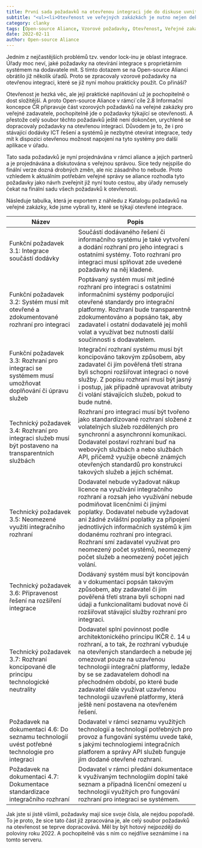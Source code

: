 ```yaml
---
title: První sada požadavků na otevřenou integraci jde do diskuse uvnitř Open-source Aliance
subtitle: "<ul><li>Otevřenost ve veřejných zakázkách je nutno nejen deklarovat, ale také realizovat.<li>Jako náhled první skupiny požadavků na VZ je připravena sada požadavků na otevřenou integraci<li>Již nyní tyto požadavky uvítají úřady pro úpravy stávajících vztahů s dodavateli</ul>"
category: clanky
tags: [Open-source Aliance, Vzorové požadavky, Otevřenost, Veřejné zakázky, Aktivity, Naše práce, Právní věci, Připomínkování, Smlouvy, Vzory, Veřejná správa]
date: 2022-02-11
author: Open-source Aliance
---
```


Jedním z nejčastějších problémů tzv. vendor lock-inu je oblast integrace. Úřady moc neví, jaké požadavky na otevírání integrace s proprietárním systémem na dodavatele mít. S tímto dotazem se na Open-source Alianci obrátilo již několik úřadů. Proto se zpracovaly vzorové požadavky na otevřenou integraci, které se již nyní mohou prakticky použít. Co přináší?

Otevřenost je hezká věc, ale její praktické naplňování už je pochopitelně o dost složitější. A proto Open-source Aliance v rámci´cíle 2.8 Informační koncepce ČR připravuje část vzorových požadavků na veřejné zakázky pro veřejné zadavatele, pochopitelně jde o požadavky týkající se otevřenosti. A přestože celý soubor těchto požadavků ještě není dokončen, urychleně se dopracovaly požadavky na otevřenou integraci. Důvodem je to, že i pro stávající dodávky ICT řešení a systémů je nezbytné otevírat integrace, tedy mít k dispozici otevřenou možnost napojení na tyto systémy pro další aplikace v úřadu.

Tato sada požadavků je nyní projednávána v rámci aliance a jejich partnerů a je projednávána a diskutována s veřejnou správou. Sice tedy nejspíše do finální verze dozná drobných změn, ale nic zásadního to nebude. Proto vzhledem k aktuálním potřebám veřejné správy se aliance rozhodla tyto požadavky jako návrh zveřejnit již nyní touto cestou, aby úřady nemusely čekat na finální sadu všech požadavků k otevřenosti. 


Následuje tabulka, která je exportem z náhledu z Katalogu požadavků na veřejné zakázky, kde jsme vybrali ty, které se týkají otevřené integrace.

| Název | Popis |
|----------|---------------|
| Funkční požadavek 3.1: Integrace součástí dodávky | Součástí dodávaného řešení či informačního systému je také vytvoření a dodání rozhraní pro jeho integraci s ostatními systémy. Toto rozhraní pro integraci musí splňovat zde uvedené požadavky na něj kladené. |
| Funkční požadavek 3.2: Systém musí mít otevřené a zdokumentované rozhraní pro integraci | Poptávaný systém musí mít jediné rozhraní pro integraci s ostatními informačními systémy podporující otevřené standardy pro integrační platformy. Rozhraní bude transparentně zdokumentováno a popsáno tak, aby zadavatel i ostatní dodavatelé jej mohli volat a využívat bez nutnosti další součinnosti s dodavatelem.  |
| Funkční požadavek 3.3: Rozhraní pro integraci se systémem musí umožňovat doplňování či úpravu služeb | Integrační rozhraní systému musí být koncipováno takovým způsobem, aby zadavatel či jím pověřená třetí strana byli schopni rozšiřovat integraci o nové služby. Z popisu rozhraní musí být jasný i postup, jak případně upravovat atributy či volání stávajících služeb, pokud to bude nutné. |
| Technický požadavek 3.4: Rozhraní pro integraci služeb musí být postaveno na transparentních službách | Rozhraní pro integraci musí být tvořeno jako standardizované rozhraní složené z volatelných služeb rozdělených pro synchronní a asynchronní komunikaci. Dodavatel postaví rozhraní buď na webových službách a nebo službách API, přičemž využije obecně známých otevřených standardů pro konstrukci takových služeb a jejich schémat. |
| Technický požadavek 3.5: Neomezené využití integračního rozhraní | Dodavatel nebude vyžadovat nákup licence na využívání integračního rozhraní a rozsah jeho využívání nebude podmiňovat licenčními či jinými poplatky. Dodavatel nebude vyžadovat ani žádné zvláštní poplatky za připojení jednotlivých informačních systémů k jím dodanému rozhraní pro integraci. Rozhraní smí zadavatel využívat pro neomezený počet systémů, neomezený počet služeb a neomezený počet jejich volání. |
| Technický požadavek 3.6: Připravenost řešení na rozšíření integrace | Dodávaný systém musí být koncipován a v dokumentaci popsán takovým způsobem, aby zadavatel či jím pověřená třetí strana byli schopni nad údaji a funkcionalitami budovat nové či rozšiřovat stávající služby rozhraní pro integraci. |
| Technický požadavek 3.7: Rozhraní koncipované dle principu technologické neutrality | Dodavatel splní povinnost podle architektonického principu IKČR č. 14 u rozhraní, a to tak, že rozhraní vybuduje na otevřených standardech a nebude jej omezovat pouze na uzavřenou technologii integrační platformy, ledaže by se se zadavatelem dohodl na přechodném období, po které bude zadavatel dále využívat uzavřenou technologii uzavřené platformy, která ještě není postavena na otevřeném řešení. |
| Požadavek na dokumentaci 4.6: Do seznamu technologií uvést potřebné technologie pro integraci | Dodavatel v rámci seznamu využitých technologií a technologií potřebných pro provoz a fungování systému uvede také, s jakými technologiemi integračních platforem a správy API služeb funguje jím dodané otevřené rozhraní. |
| Požadavek na dokumentaci 4.7: Dokumentace standardizace integračního rozhraní | Dodavatel v rámci předání dokumentace k využívaným technologiím doplní také seznam a případná licenční omezení u technologií využitých pro fungování rozhraní pro integraci se systémem. |

Jak jste si jistě všimli, požadavky mají sice svoje čísla, ale nejdou popořadě. To je proto, že sice tato část již zpracována je, ale celý soubor požadavků na otevřenost se teprve dopracovává. Měl by být hotový nejpozději do poloviny roku 2022. A pochopitelně vás s ním co nejdříve seznámíme i na tomto serveru. 